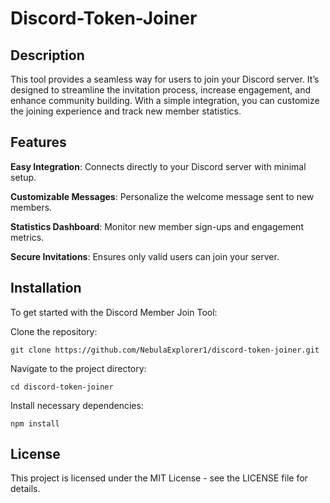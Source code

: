 # Discord-Token-Joiner
## Description
This tool provides a seamless way for users to join your Discord server. It’s designed to streamline the invitation process, increase engagement, and enhance community building. With a simple integration, you can customize the joining experience and track new member statistics.
## Features
**Easy Integration**: Connects directly to your Discord server with minimal setup.

**Customizable Messages**: Personalize the welcome message sent to new members.

**Statistics Dashboard**: Monitor new member sign-ups and engagement metrics.

**Secure Invitations**: Ensures only valid users can join your server.

## Installation
To get started with the Discord Member Join Tool:


Clone the repository:

`git clone https://github.com/NebulaExplorer1/discord-token-joiner.git`

Navigate to the project directory:

`cd discord-token-joiner`

Install necessary dependencies:

`npm install`

## License
This project is licensed under the MIT License - see the LICENSE file for details.
